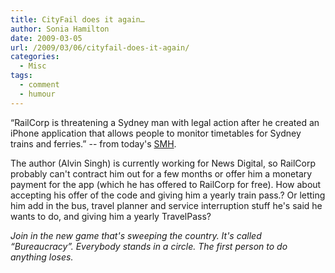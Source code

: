 ```yaml
---
title: CityFail does it again…
author: Sonia Hamilton
date: 2009-03-05
url: /2009/03/06/cityfail-does-it-again/
categories:
  - Misc
tags:
  - comment
  - humour
---
```

&#8220;RailCorp is threatening a Sydney man with legal action after he created an iPhone application that allows people to monitor timetables for Sydney trains and ferries.&#8221; -- from today's [SMH][1].

<!--more-->

The author (Alvin Singh) is currently working for News Digital, so RailCorp probably can't contract him out for a few months or offer him a monetary payment for the app (which he has offered to RailCorp for free). How about accepting his offer of the code and giving him a yearly train pass.? Or letting him add in the bus, travel planner and service interruption stuff he's said he wants to do, and giving him a yearly TravelPass?

*Join in the new game that's sweeping the country. It's called &#8220;Bureaucracy&#8221;. Everybody stands in a circle. The first person to do anything loses.*

 [1]: http://www.smh.com.au/news/digital-life/mobiles--handhelds/articles/cityrail-puts-brakes-on-iphone-app/2009/03/05/1235842537210.html
